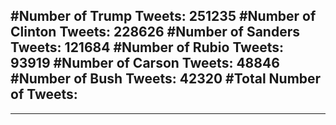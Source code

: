 #Number of Trump Tweets: 251235
#Number of Clinton Tweets: 228626
#Number of Sanders Tweets: 121684
#Number of Rubio Tweets: 93919
#Number of Carson Tweets: 48846
#Number of Bush Tweets: 42320
#Total Number of Tweets:  
---
---
